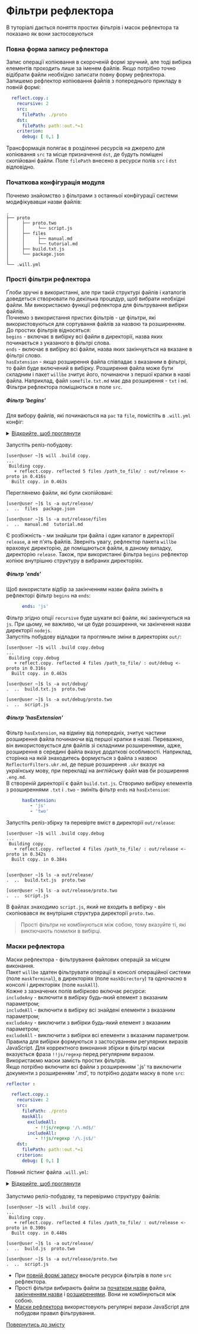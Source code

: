 # Фільтри рефлектора

В туторіалі дається поняття простих фільтрів і масок рефлектора та показано як вони застосовуються  

### <a name="full-form-reflector"></a> Повна форма запису рефлектора  
Запис операції копіювання в скороченій формі зручний, але тоді вибірка елементів проходить лише за іменем файлів. Якщо потрібно точно відібрати файли необхідно записати повну форму рефлектора.  
Запишемо рефлектор копіювання файлів з попереднього прикладу в повній формі:


```yaml
  reflect.copy.:
    recursive: 2
    src:
      filePath: ./proto
    dst:
      filePath: path::out.*=1
    criterion:
      debug: [ 0,1 ]

```
Трансформація полягає в розділенні ресурсів на джерело для копіювання `src` та місце призначення `dst`, де будуть поміщені скопійовані файли. Поле `filePath` внесено в ресурси полів `src` і `dst` відповідно.

### <a name="configuration"></a> Початкова конфігурація модуля  
Почнемо знайомство з фільтрами з останньої конфігурації системи модифікувавши назви файлів:  

```
.
├── proto
│     ├── proto.two
│     │     └── script.js
│     ├── files
│     │     ├── manual.md
│     │     └── tutorial.md
│     ├── build.txt.js 
│     └── package.json   
│
└── .will.yml       

```

### <a name="reflector-simple-filters"></a> Прості фільтри рефлектора  
Ґлоби зручні в використанні, але при такій структурі файлів і каталогів доведеться створювати по декілька процедур, щоб вибрати необхідні файли. Ми використаємо функції рефлектора для фільтрування вибірки файлів.  
Почнемо з використання пристих фільтрів - це фільтри, які використовуються для сортування файлів за назвою та розширенням. До простих фільтрів відносяться:  
`begins` - включає в вибірку всі файли в директорії, назва яких починається з указаного в фільтрі слова.  
`ends` - включає в вибірку всі файли, назва яких закінчується на вказане в фільтрі слово.  
`hasExtension` - якщо розширення файла співпадає з вказаним в фільтрі, то файл буде включений в вибірку. Розширення файла може бути складним і пакет `willbe` зчитує його, починаючи з першої крапки в назві файла. Наприклад, файл `somefile.txt.md` має два розширення - `txt` i `md`.  
Фільтри рефлектора поміщаються в поле `src`.  

##### <a name="begins-filter"></a> Фільтр 'begins'
Для вибору файлів, які починаються на `pac` та `file`, помістіть в `.will.yml` конфіг:  

<details>
  <summary><u>Відкрийте, щоб проглянути</u></summary>

```yaml

about :
  name : maskFilter
  description : "To use reflector filter"
  version : 0.0.1

path :

  in : '.'
  out : 'out'
  proto : './proto'
  out.debug : 
    path : './out/debug'
    criterion :
      debug : 1
  out.release : 
    path : './out/release'
    criterion :
      debug : 0

reflector :

  reflect.copy.:
    recursive: 2
    src:
      filePath: ./proto
      begins: 
        - 'pac'
        - 'file'
    dst:
      filePath: path::out.*=1
    criterion:
      debug: [ 0,1 ]
    criterion:
      debug: [ 0,1 ]

step :

  reflect.copy :
    inherit : predefined.reflect
    reflector : reflect.*
    criterion :
       debug : [ 0,1 ]

build :

  copy :
    criterion : 
      default : 1
      debug : [ 0,1 ]
    steps :
      - reflect.*

```

</details>

Запустіть реліз-побудову:  

```
[user@user ~]$ will .build copy.
...
 Building copy.
   + reflect.copy. reflected 5 files /path_to_file/ : out/release <- proto in 0.416s
  Built copy. in 0.463s

```

Переглянемо файли, які були скопійовані:  

```
[user@user ~]$ ls -a out/release/
.  ..  files  package.json

[user@user ~]$ ls -a out/release/files 
.  ..  manual.md  tutorial.md

``` 

Є розбіжність - ми знайшли три файла і один каталог в директорії `release`, а не п'ять файлів. Зверніть увагу, рефлектор пакета `willbe` враховує директорію, де поміщаються файли, в даному випадку, директорію `release`. Також, при використанні фільтра `begins` рефлектор копіює внутрішню структуру в вибраних директоріях.   

##### <a name="ends-filter"></a> Фільтр 'ends'
Щоб використати відбір за закінченням назви файла змініть в рефлекторі фільтр `begins` на `ends`:  

```yaml
      ends: 'js'

```

Фільтр згідно опції `recursive` буде шукати всі файли, які закінчуються на `js`. При цьому, не важливо, чи це буде розширення, чи закінчення назви директорії `nodejs`.  
Запустіть побудову відладки та прогляньте зміни в директоріях `out/`:  

```
[user@user ~]$ will .build copy.debug
...
 Building copy.debug
   + reflect.copy. reflected 4 files /path_to_file/ : out/debug <- proto in 0.316s
  Built copy. in 0.463s

```

```
[user@user ~]$ ls -a out/debug/
.  ..  build.txt.js  proto.two

[user@user ~]$ ls -a out/debug/proto.two
.  ..  script.js

```

##### <a name="hasExtension-filter"></a> Фільтр 'hasExtension'  
Фільтр `hasExtension`, на відміну від попередніх, зчитує частини розширення файла починаючи від першої крапки в назві. Переважно, він використовується для файлів зі складними розширеннями, адже, розширення в середині файла вказує додаткові особливості. Наприклад, сторінка на якій знаходитесь формується з файла з назвою `ReflectorFilters.ukr.md`, де перше розширення `.ukr` вказує на українську мову, при перекладі на англійську файл мав би розширення `.eng.md`.  
В створеній директорії є файл `build.txt.js`. Створимо вибірку елементів з розширеннями `.txt` i `.two` - змініть фільтр `ends` на `hasExtension`:  

```yaml
      hasExtension: 
         - 'js'
         - 'two'

```

Запустіть реліз-збірку та перевірте вміст в директорії `out/release`:  

```
[user@user ~]$ will .build copy.debug
...
 Building copy.
   + reflect.copy. reflected 4 files /path_to_file/ : out/release <- proto in 0.342s
  Built copy. in 0.384s


```

```
[user@user ~]$ ls -a out/release/
.  ..  build.txt.js  proto.two

[user@user ~]$ ls -a out/release/proto.two
.  ..  script.js

```

В файлах знаходимо `script.js`, який не входить в вибірку - він скопіювався як внутрішня структура директорії `proto.two`.  
> Прості фільтри не комбінуються між собою, тому вказуйте ті, які виключають помилки в вибірці.

### <a name="reflector-masks"></a> Маски рефлектора
Маски рефлектора - фільтрування файлових операцій за місцем виконання.  
Пакет `willbe` здатен фільтрувати операції в консолі операційної системи (поле `maskTerminal`), в директоріях (поле `maskDirectory`) та одночасно в консолі і директоріях (поле `maskAll`).  
Кожне з зазначених полів вибірково включає ресурси:   
`includeAny` - включити в вибірку будь-який елемент з вказаним параметром;  
`includeAll` - включити в вибірку всі знайдені елементи з вказаним параметром;  
`excludeAny` - виключити з вибірки будь-який елемент з вказаним параметром;  
`excludeAll` - виключити з вибірки всі елементи з вказаним параметром.  
Правила для вибірки формуються з застосуванням регулярних виразів JavaScript. Для корректного виконання збірки в фільтрі маски вказується фраза `!!js/regexp` перед регулярним виразом.   
Використаємо маски замість простих фільтрів.  
Якщо потрібно включити всі файли з розширенням '.js' та виключити документи з розширенням '.md', то потрібно додати маску в поле `src`:  

```yaml
reflector :

  reflect.copy.:
    recursive: 2
    src:
      filePath: ./proto
      maskAll:
        excludeAll: 
           - !!js/regexp '/\.md$/'
        includeAll: 
           - !!js/regexp '/\.js$/'
    dst:
      filePath: path::out.*=1
    criterion:
      debug: [ 0,1 ]

```
 
Повний лістинг файла `.will.yml`:

<details>
  <summary><u>Відкрийте, щоб проглянути</u></summary>

```yaml

about :
  name : maskFilter
  description : "To use reflector filter"
  version : 0.0.1

path :

  in : '.'
  out : 'out'
  proto : './proto'
  out.debug : 
    path : './out/debug'
    criterion :
      debug : 1
  out.release : 
    path : './out/release'
    criterion :
      debug : 0

reflector :

  reflect.copy.:
    recursive: 2
    src:
      filePath: ./proto
      maskAll:
        excludeAll: 
           - !!js/regexp '/\.md$/'
        includeAll: 
           - !!js/regexp '/\.js$/'
    dst:
       filePath: path::out.*=1
    criterion:
      debug: [ 0,1 ]

step :

  reflect.copy :
    inherit : predefined.reflect
    reflector : reflect.*
    criterion :
       debug : [ 0,1 ]

build :

  copy :
    criterion : 
      default : 1
      debug : [ 0,1 ]
    steps :
      - reflect.*

```
</details>

</br>
Запустимо реліз-побудову, та перевіримо структуру файлів:  

```
[user@user ~]$ will .build copy.
...
 Building copy.
   + reflect.copy. reflected 4 files /path_to_file/ : out/release <- proto in 0.390s
  Built copy. in 0.440s

```

```
[user@user ~]$ ls -a out/release/
.  ..  build.js  proto.two

[user@user ~]$ ls -a out/release/proto.two  
.  ..  script.js

``` 

- При [повній формі запису](#full-form-reflector) вносьте ресурси фільтрів в поле `src` рефлектора.   
- Прості фільтри вибирають файли за [початком назви](#begins-filter) файла, [закінченням назви](#ends-filter) і [розширеннями](#hasExtension-filter). Вони не комбінуються між собою.  
- [Маски рефлектора](#reflector-masks) використовують регулярні вирази JavaScript для побудови правил фільтрування.  

[Повернутись до змісту](../README.md#tutorials)